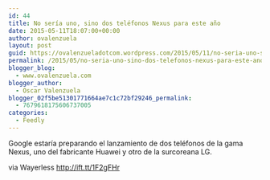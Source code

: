 ```yaml
---
id: 44
title: No sería uno, sino dos teléfonos Nexus para este año
date: 2015-05-11T18:07:00+00:00
author: ovalenzuela
layout: post
guid: https://ovalenzueladotcom.wordpress.com/2015/05/11/no-seria-uno-sino-dos-telefonos-nexus-para-este-ano
permalink: /2015/05/no-seria-uno-sino-dos-telefonos-nexus-para-este-ano.html
blogger_blog:
  - www.ovalenzuela.com
blogger_author:
  - Oscar Valenzuela
blogger_02f5be51301771664ae7c1c72bf29246_permalink:
  - 7679618175606737005
categories:
  - Feedly
---
```

Google estaría preparando el lanzamiento de dos teléfonos de la gama Nexus, uno del fabricante Huawei y otro de la surcoreana LG.

via Wayerless http://ift.tt/1F2gFHr